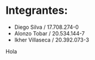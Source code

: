 # Integrantes:
* Diego Silva / 17.708.274-0
* Alonzo Tobar / 20.534.144-7
* Ikher Villaseca / 20.392.073-3

Hola